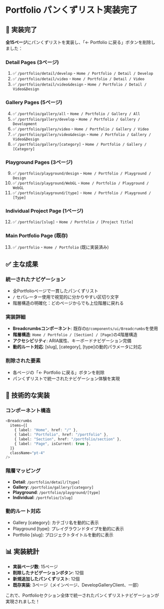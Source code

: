 # Portfolio パンくずリスト実装完了

## 🎯 実装完了

**全15ページ**にパンくずリストを実装し、「← Portfolio に戻る」ボタンを削除しました：

### Detail Pages (3ページ)

1. ✅ `/portfolio/detail/develop` - `Home / Portfolio / Detail / Develop`
2. ✅ `/portfolio/detail/video` - `Home / Portfolio / Detail / Video`
3. ✅ `/portfolio/detail/video&design` - `Home / Portfolio / Detail / Video&Design`

### Gallery Pages (5ページ)

4. ✅ `/portfolio/gallery/all` - `Home / Portfolio / Gallery / All`
5. ✅ `/portfolio/gallery/develop` - `Home / Portfolio / Gallery / Development`
6. ✅ `/portfolio/gallery/video` - `Home / Portfolio / Gallery / Video`
7. ✅ `/portfolio/gallery/video&design` - `Home / Portfolio / Gallery / Video&Design`
8. ✅ `/portfolio/gallery/[category]` - `Home / Portfolio / Gallery / [Category]`

### Playground Pages (3ページ)

9. ✅ `/portfolio/playground/design` - `Home / Portfolio / Playground / Design`
10. ✅ `/portfolio/playground/WebGL` - `Home / Portfolio / Playground / WebGL`
11. ✅ `/portfolio/playground/[type]` - `Home / Portfolio / Playground / [Type]`

### Individual Project Page (1ページ)

12. ✅ `/portfolio/[slug]` - `Home / Portfolio / [Project Title]`

### Main Portfolio Page (既存)

13. ✅ `/portfolio` - `Home / Portfolio` (既に実装済み)

## ✅ 主な成果

### 統一されたナビゲーション

- 全Portfolioページで一貫したパンくずリスト
- `/` セパレーター使用で視覚的に分かりやすい区切り文字
- 階層構造の明確化：どのページからでも上位階層に戻れる

### 実装詳細

- **Breadcrumbsコンポーネント**: 既存の`@/components/ui/Breadcrumbs`を使用
- **階層構造**: `Home / Portfolio / [Section] / [Page]`の4階層構造
- **アクセシビリティ**: ARIA属性、キーボードナビゲーション完備
- **動的ルート対応**: [slug], [category], [type]の動的パラメータに対応

### 削除された要素

- 各ページの「← Portfolio に戻る」ボタンを削除
- パンくずリストで統一されたナビゲーション体験を実現

## 🚀 技術的な実装

### コンポーネント構造

```typescript
<Breadcrumbs
  items={[
    { label: "Home", href: "/" },
    { label: "Portfolio", href: "/portfolio" },
    { label: "Section", href: "/portfolio/section" },
    { label: "Page", isCurrent: true },
  ]}
  className="pt-4"
/>
```

### 階層マッピング

- **Detail**: `/portfolio/detail/[type]`
- **Gallery**: `/portfolio/gallery/[category]`
- **Playground**: `/portfolio/playground/[type]`
- **Individual**: `/portfolio/[slug]`

### 動的ルート対応

- Gallery [category]: カテゴリ名を動的に表示
- Playground [type]: プレイグラウンドタイプを動的に表示
- Portfolio [slug]: プロジェクトタイトルを動的に表示

## 📊 実装統計

- **実装ページ数**: 15ページ
- **削除したナビゲーションボタン**: 12個
- **新規追加したパンくずリスト**: 12個
- **既存実装**: 3ページ（メインページ、DevelopGalleryClient、一部）

これで、Portfolioセクション全体で統一されたパンくずリストナビゲーションが実現されました！
